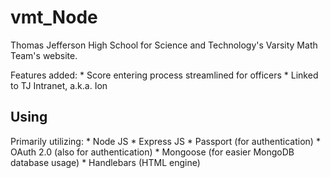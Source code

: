 # vmt_Node
Thomas Jefferson High School for Science and Technology's Varsity Math Team's website.

Features added:
    * Score entering process streamlined for officers
    * Linked to TJ Intranet, a.k.a. Ion
## Using
Primarily utilizing:
    * Node JS
    * Express JS
    * Passport (for authentication)
    * OAuth 2.0 (also for authentication)
    * Mongoose (for easier MongoDB database usage)
    * Handlebars (HTML engine)
